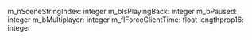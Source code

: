 m_nSceneStringIndex: integer
m_bIsPlayingBack: integer
m_bPaused: integer
m_bMultiplayer: integer
m_flForceClientTime: float
lengthprop16: integer